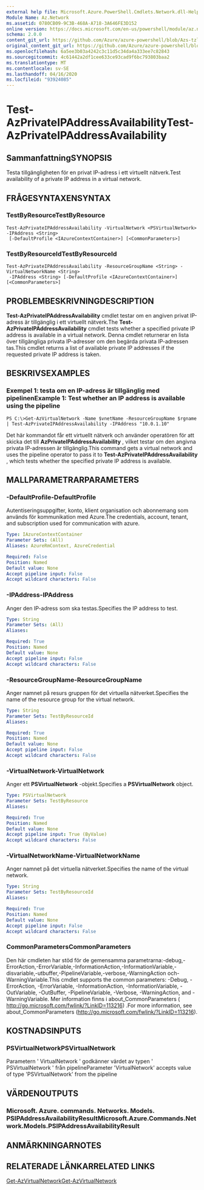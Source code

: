 ```yaml
---
external help file: Microsoft.Azure.PowerShell.Cmdlets.Network.dll-Help.xml
Module Name: Az.Network
ms.assetid: 0780CB09-9C3B-468A-A718-3A646FE3D152
online version: https://docs.microsoft.com/en-us/powershell/module/az.network/test-azprivateipaddressavailability
schema: 2.0.0
content_git_url: https://github.com/Azure/azure-powershell/blob/Azs-tzl/src/Network/Network/help/Test-AzPrivateIPAddressAvailability.md
original_content_git_url: https://github.com/Azure/azure-powershell/blob/Azs-tzl/src/Network/Network/help/Test-AzPrivateIPAddressAvailability.md
ms.openlocfilehash: 6a5ee3b03a4242c3c11d5c34da4a333ee7c82843
ms.sourcegitcommit: 4c61442a2df1cee633ce93cad9f6bc793803baa2
ms.translationtype: MT
ms.contentlocale: sv-SE
ms.lasthandoff: 04/16/2020
ms.locfileid: "93924085"
---
```

# <span data-ttu-id="1c4a5-101">Test-AzPrivateIPAddressAvailability</span><span class="sxs-lookup"><span data-stu-id="1c4a5-101">Test-AzPrivateIPAddressAvailability</span></span>

## <span data-ttu-id="1c4a5-102">Sammanfattning</span><span class="sxs-lookup"><span data-stu-id="1c4a5-102">SYNOPSIS</span></span>
<span data-ttu-id="1c4a5-103">Testa tillgängligheten för en privat IP-adress i ett virtuellt nätverk.</span><span class="sxs-lookup"><span data-stu-id="1c4a5-103">Test availability of a private IP address in a virtual network.</span></span>

## <span data-ttu-id="1c4a5-104">FRÅGESYNTAXEN</span><span class="sxs-lookup"><span data-stu-id="1c4a5-104">SYNTAX</span></span>

### <span data-ttu-id="1c4a5-105">TestByResource</span><span class="sxs-lookup"><span data-stu-id="1c4a5-105">TestByResource</span></span>
```
Test-AzPrivateIPAddressAvailability -VirtualNetwork <PSVirtualNetwork> -IPAddress <String>
 [-DefaultProfile <IAzureContextContainer>] [<CommonParameters>]
```

### <span data-ttu-id="1c4a5-106">TestByResourceId</span><span class="sxs-lookup"><span data-stu-id="1c4a5-106">TestByResourceId</span></span>
```
Test-AzPrivateIPAddressAvailability -ResourceGroupName <String> -VirtualNetworkName <String>
 -IPAddress <String> [-DefaultProfile <IAzureContextContainer>] [<CommonParameters>]
```

## <span data-ttu-id="1c4a5-107">PROBLEMBESKRIVNING</span><span class="sxs-lookup"><span data-stu-id="1c4a5-107">DESCRIPTION</span></span>
<span data-ttu-id="1c4a5-108">**Test-AzPrivateIPAddressAvailability** cmdlet testar om en angiven privat IP-adress är tillgänglig i ett virtuellt nätverk.</span><span class="sxs-lookup"><span data-stu-id="1c4a5-108">The **Test-AzPrivateIPAddressAvailability** cmdlet tests whether a specified private IP address is available in a virtual network.</span></span>
<span data-ttu-id="1c4a5-109">Denna cmdlet returnerar en lista över tillgängliga privata IP-adresser om den begärda privata IP-adressen tas.</span><span class="sxs-lookup"><span data-stu-id="1c4a5-109">This cmdlet returns a list of available private IP addresses if the requested private IP address is taken.</span></span>

## <span data-ttu-id="1c4a5-110">BESKRIVS</span><span class="sxs-lookup"><span data-stu-id="1c4a5-110">EXAMPLES</span></span>

### <span data-ttu-id="1c4a5-111">Exempel 1: testa om en IP-adress är tillgänglig med pipelinen</span><span class="sxs-lookup"><span data-stu-id="1c4a5-111">Example 1: Test whether an IP address is available using the pipeline</span></span>
```
PS C:\>Get-AzVirtualNetwork -Name $vnetName -ResourceGroupName $rgname | Test-AzPrivateIPAddressAvailability -IPAddress "10.0.1.10"
```

<span data-ttu-id="1c4a5-112">Det här kommandot får ett virtuellt nätverk och använder operatören för att skicka det till **AzPrivateIPAddressAvailability** , vilket testar om den angivna privata IP-adressen är tillgänglig.</span><span class="sxs-lookup"><span data-stu-id="1c4a5-112">This command gets a virtual network and uses the pipeline operator to pass it to **Test-AzPrivateIPAddressAvailability** , which tests whether the specified private IP address is available.</span></span>

## <span data-ttu-id="1c4a5-113">MALLPARAMETRAR</span><span class="sxs-lookup"><span data-stu-id="1c4a5-113">PARAMETERS</span></span>

### <span data-ttu-id="1c4a5-114">-DefaultProfile</span><span class="sxs-lookup"><span data-stu-id="1c4a5-114">-DefaultProfile</span></span>
<span data-ttu-id="1c4a5-115">Autentiseringsuppgifter, konto, klient organisation och abonnemang som används för kommunikation med Azure.</span><span class="sxs-lookup"><span data-stu-id="1c4a5-115">The credentials, account, tenant, and subscription used for communication with azure.</span></span>

```yaml
Type: IAzureContextContainer
Parameter Sets: (All)
Aliases: AzureRmContext, AzureCredential

Required: False
Position: Named
Default value: None
Accept pipeline input: False
Accept wildcard characters: False
```

### <span data-ttu-id="1c4a5-116">-IPAddress</span><span class="sxs-lookup"><span data-stu-id="1c4a5-116">-IPAddress</span></span>
<span data-ttu-id="1c4a5-117">Anger den IP-adress som ska testas.</span><span class="sxs-lookup"><span data-stu-id="1c4a5-117">Specifies the IP address to test.</span></span>

```yaml
Type: String
Parameter Sets: (All)
Aliases: 

Required: True
Position: Named
Default value: None
Accept pipeline input: False
Accept wildcard characters: False
```

### <span data-ttu-id="1c4a5-118">-ResourceGroupName</span><span class="sxs-lookup"><span data-stu-id="1c4a5-118">-ResourceGroupName</span></span>
<span data-ttu-id="1c4a5-119">Anger namnet på resurs gruppen för det virtuella nätverket.</span><span class="sxs-lookup"><span data-stu-id="1c4a5-119">Specifies the name of the resource group for the virtual network.</span></span>

```yaml
Type: String
Parameter Sets: TestByResourceId
Aliases: 

Required: True
Position: Named
Default value: None
Accept pipeline input: False
Accept wildcard characters: False
```

### <span data-ttu-id="1c4a5-120">-VirtualNetwork</span><span class="sxs-lookup"><span data-stu-id="1c4a5-120">-VirtualNetwork</span></span>
<span data-ttu-id="1c4a5-121">Anger ett **PSVirtualNetwork** -objekt.</span><span class="sxs-lookup"><span data-stu-id="1c4a5-121">Specifies a **PSVirtualNetwork** object.</span></span>

```yaml
Type: PSVirtualNetwork
Parameter Sets: TestByResource
Aliases: 

Required: True
Position: Named
Default value: None
Accept pipeline input: True (ByValue)
Accept wildcard characters: False
```

### <span data-ttu-id="1c4a5-122">-VirtualNetworkName</span><span class="sxs-lookup"><span data-stu-id="1c4a5-122">-VirtualNetworkName</span></span>
<span data-ttu-id="1c4a5-123">Anger namnet på det virtuella nätverket.</span><span class="sxs-lookup"><span data-stu-id="1c4a5-123">Specifies the name of the virtual network.</span></span>

```yaml
Type: String
Parameter Sets: TestByResourceId
Aliases: 

Required: True
Position: Named
Default value: None
Accept pipeline input: False
Accept wildcard characters: False
```

### <span data-ttu-id="1c4a5-124">CommonParameters</span><span class="sxs-lookup"><span data-stu-id="1c4a5-124">CommonParameters</span></span>
<span data-ttu-id="1c4a5-125">Den här cmdleten har stöd för de gemensamma parametrarna:-debug,-ErrorAction,-ErrorVariable,-InformationAction,-InformationVariable,-disvariable,-utbuffer,-PipelineVariable,-verbose,-WarningAction och-WarningVariable.</span><span class="sxs-lookup"><span data-stu-id="1c4a5-125">This cmdlet supports the common parameters: -Debug, -ErrorAction, -ErrorVariable, -InformationAction, -InformationVariable, -OutVariable, -OutBuffer, -PipelineVariable, -Verbose, -WarningAction, and -WarningVariable.</span></span> <span data-ttu-id="1c4a5-126">Mer information finns i about_CommonParameters ( http://go.microsoft.com/fwlink/?LinkID=113216) .</span><span class="sxs-lookup"><span data-stu-id="1c4a5-126">For more information, see about_CommonParameters (http://go.microsoft.com/fwlink/?LinkID=113216).</span></span>

## <span data-ttu-id="1c4a5-127">KOSTNADS</span><span class="sxs-lookup"><span data-stu-id="1c4a5-127">INPUTS</span></span>

### <span data-ttu-id="1c4a5-128">PSVirtualNetwork</span><span class="sxs-lookup"><span data-stu-id="1c4a5-128">PSVirtualNetwork</span></span>
<span data-ttu-id="1c4a5-129">Parametern ' VirtualNetwork ' godkänner värdet av typen ' PSVirtualNetwork ' från pipeline</span><span class="sxs-lookup"><span data-stu-id="1c4a5-129">Parameter 'VirtualNetwork' accepts value of type 'PSVirtualNetwork' from the pipeline</span></span>

## <span data-ttu-id="1c4a5-130">VÄRDEN</span><span class="sxs-lookup"><span data-stu-id="1c4a5-130">OUTPUTS</span></span>

### <span data-ttu-id="1c4a5-131">Microsoft. Azure. commands. Networks. Models. PSIPAddressAvailabilityResult</span><span class="sxs-lookup"><span data-stu-id="1c4a5-131">Microsoft.Azure.Commands.Network.Models.PSIPAddressAvailabilityResult</span></span>

## <span data-ttu-id="1c4a5-132">ANMÄRKNINGAR</span><span class="sxs-lookup"><span data-stu-id="1c4a5-132">NOTES</span></span>

## <span data-ttu-id="1c4a5-133">RELATERADE LÄNKAR</span><span class="sxs-lookup"><span data-stu-id="1c4a5-133">RELATED LINKS</span></span>

[<span data-ttu-id="1c4a5-134">Get-AzVirtualNetwork</span><span class="sxs-lookup"><span data-stu-id="1c4a5-134">Get-AzVirtualNetwork</span></span>](./Get-AzVirtualNetwork.md)


